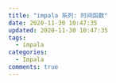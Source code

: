 ```yaml
---
title: "impala 系列: 时间函数"
date: 2020-11-30 10:47:35
updated: 2020-11-30 10:47:35
tags:
  - impala
categories:
  - Impala
comments: true
---
```

